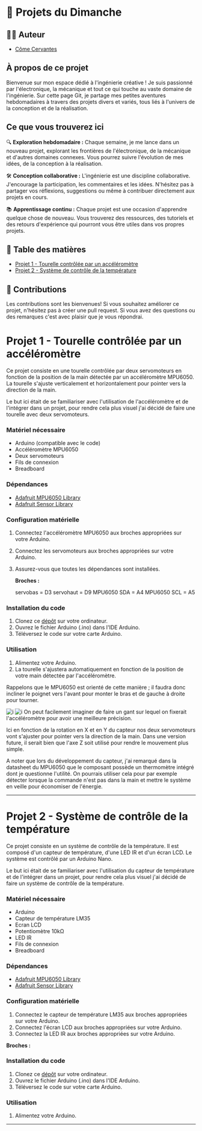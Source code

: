 # 🚀 Projets du Dimanche


## 👨‍🚀 Auteur
- [Côme Cervantes](https://www.linkedin.com/in/côme-cervantes)

## À propos de ce projet

Bienvenue sur mon espace dédié à l'ingénierie créative ! Je suis passionné par l'électronique, la mécanique et tout ce qui touche au vaste domaine de l'ingénierie. Sur cette page Git, je partage mes petites aventures hebdomadaires à travers des projets divers et variés, tous liés à l'univers de la conception et de la réalisation.

## Ce que vous trouverez ici

🔍 **Exploration hebdomadaire :** Chaque semaine, je me lance dans un nouveau projet, explorant les frontières de l'électronique, de la mécanique et d'autres domaines connexes. Vous pourrez suivre l'évolution de mes idées, de la conception à la réalisation.

🛠️ **Conception collaborative :** L'ingénierie est une discipline collaborative. J'encourage la participation, les commentaires et les idées. N'hésitez pas à partager vos réflexions, suggestions ou même à contribuer directement aux projets en cours.

📚 **Apprentissage continu :** Chaque projet est une occasion d'apprendre quelque chose de nouveau. Vous trouverez des ressources, des tutoriels et des retours d'expérience qui pourront vous être utiles dans vos propres projets.

## 📖 Table des matières
- [Projet 1 - Tourelle contrôlée par un accéléromètre](#projet-1---tourelle-contrôlée-par-un-accéléromètre)
- [Projet 2 - Système de contrôle de la température](#projet-2---système-de-contrôle-de-la-température)

## 🤝 Contributions
Les contributions sont les bienvenues! Si vous souhaitez améliorer ce projet, n'hésitez pas à créer une pull request.
Si vous avez des questions ou des remarques c'est avec plaisir que je vous répondrai.

# Projet 1 - Tourelle contrôlée par un accéléromètre
Ce projet consiste en une tourelle contrôlée par deux servomoteurs en fonction de la position de la main détectée par un accéléromètre MPU6050. La tourelle s'ajuste verticalement et horizontalement pour pointer vers la direction de la main.

Le but ici était de se familiariser avec l'utilisation de l'accéléromètre et de l'intégrer dans un projet, pour rendre cela plus visuel j'ai décidé de faire une tourelle avec deux servomoteurs.

### Matériel nécessaire
- Arduino (compatible avec le code)
- Accéléromètre MPU6050
- Deux servomoteurs
- Fils de connexion
- Breadboard

### Dépendances
- [Adafruit MPU6050 Library](https://github.com/adafruit/Adafruit_MPU6050)
- [Adafruit Sensor Library](https://github.com/adafruit/Adafruit_Sensor)

### Configuration matérielle
1. Connectez l'accéléromètre MPU6050 aux broches appropriées sur votre Arduino.
2. Connectez les servomoteurs aux broches appropriées sur votre Arduino.
3. Assurez-vous que toutes les dépendances sont installées.


   **Broches :**

   
    servobas = D3
    servohaut = D9
    MPU6050 SDA = A4
    MPU6050 SCL = A5


### Installation du code
1. Clonez ce [dépôt](Tourelle) sur votre ordinateur.
2. Ouvrez le fichier Arduino (.ino) dans l'IDE Arduino.
3. Téléversez le code sur votre carte Arduino.

### Utilisation
1. Alimentez votre Arduino.
2. La tourelle s'ajustera automatiquement en fonction de la position de votre main détectée par l'accéléromètre.

Rappelons que le MPU6050 est orienté de cette manière ; il faudra donc incliner le poignet vers l'avant pour monter le bras et de gauche à droite pour tourner.

![i](https://proteshea.com/wp-content/uploads/2019/07/MPU6050-Axes-1024x683.jpg)
![i](./files/poignet.png)
On peut facilement imaginer de faire un gant sur lequel on fixerait l'accéléromètre pour avoir une meilleure précision.

Ici en fonction de la rotation en X et en Y du capteur nos deux servomoteurs vont s'ajuster pour pointer vers la direction de la main. Dans une version future, il serait bien que l'axe Z soit utilisé pour rendre le mouvement plus simple.

A noter que lors du développement du capteur, j'ai remarqué dans la datasheet du MPU6050 que le composant possède un thermomètre intégré dont je questionne l'utilité. 
On pourrais utiliser cela pour par exemple détecter lorsque la commande n'est pas dans la main et mettre le système en veille pour économiser de l'énergie.

---
# Projet 2 - Système de contrôle de la température

Ce projet consiste en un système de contrôle de la température. Il est composé d'un capteur de température, d'une LED IR et d'un écran LCD. Le système est contrôlé par un Arduino Nano.

Le but ici était de se familiariser avec l'utilisation du capteur de température et de l'intégrer dans un projet, pour rendre cela plus visuel j'ai décidé de faire un système de contrôle de la température.

### Matériel nécessaire
- Arduino
- Capteur de température LM35
- Ecran LCD
- Potentiomètre 10kΩ
- LED IR
- Fils de connexion
- Breadboard

### Dépendances
- [Adafruit MPU6050 Library](https://github.com/adafruit/Adafruit_MPU6050)
- [Adafruit Sensor Library](https://github.com/adafruit/Adafruit_Sensor)

### Configuration matérielle
1. Connectez le capteur de température LM35 aux broches appropriées sur votre Arduino.
2. Connectez l'écran LCD aux broches appropriées sur votre Arduino.
3. Connectez la LED IR aux broches appropriées sur votre Arduino.



**Broches :**


### Installation du code
1. Clonez ce [dépôt](Tourelle) sur votre ordinateur.
2. Ouvrez le fichier Arduino (.ino) dans l'IDE Arduino.
3. Téléversez le code sur votre carte Arduino.

### Utilisation
1. Alimentez votre Arduino.


---
